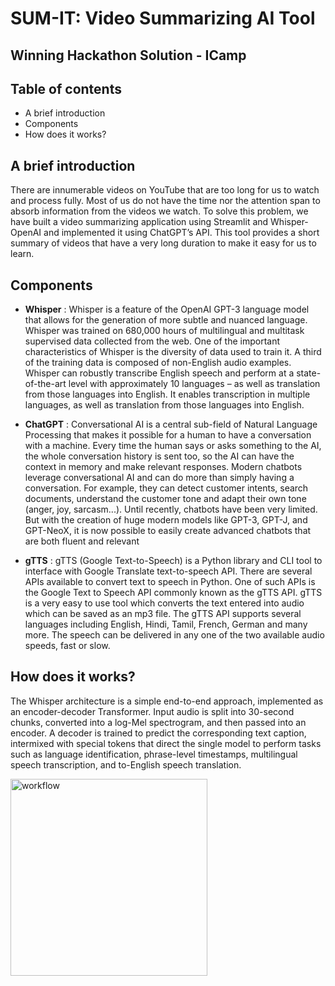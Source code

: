 # <b>SUM-IT</b>: Video Summarizing AI Tool
## <b>Winning Hackathon Solution - ICamp</b>
## <b>Table of contents</b>
- A brief introduction
- Components
- How does it works?

## <b>A brief introduction</b>
There are innumerable videos on YouTube that are too long for us to watch and process fully. Most of us do not have the time nor the attention span to absorb information from the videos we watch. To solve this problem, we have built a video summarizing application using Streamlit and Whisper-OpenAI and implemented it using ChatGPT’s API. This tool provides a short summary of videos that have a very long duration to make it easy for us to learn. 

## <b>Components</b>
- <b>Whisper</b> : 
Whisper is a feature of the OpenAI GPT-3 language model that allows for the generation of more subtle and nuanced language. Whisper was trained on 680,000 hours of multilingual and multitask supervised data collected from the web. One of the important characteristics of Whisper is the diversity of data used to train it.  A third of the training data is composed of non-English audio examples. Whisper can robustly transcribe English speech and perform at a state-of-the-art level with approximately 10 languages – as well as translation from those languages into English. It enables transcription in multiple languages, as well as translation from those languages into English. 

- <b>ChatGPT</b> :
Conversational AI is a central sub-field of Natural Language Processing that makes it possible for a human to have a conversation with a machine. Every time the human says or asks something to the AI, the whole conversation history is sent too, so the AI can have the context in memory and make relevant responses. Modern chatbots leverage conversational AI and can do more than simply having a conversation. For example, they can detect customer intents, search documents, understand the customer tone and adapt their own tone (anger, joy, sarcasm...). 
Until recently, chatbots have been very limited. But with the creation of huge modern models like GPT-3, GPT-J, and GPT-NeoX, it is now possible to easily create advanced chatbots that are both fluent and relevant

- <b> gTTS</b> : 
gTTS (Google Text-to-Speech) is a Python library and CLI tool to interface with Google Translate text-to-speech API.  There are several APIs available to convert text to speech in Python. One of such APIs is the Google Text to Speech API commonly known as the gTTS API. gTTS is a very easy to use tool which converts the text entered into audio which can be saved as an mp3 file. The gTTS API supports several languages including English, Hindi, Tamil, French, German and many more. The speech can be delivered in any one of the two available audio speeds, fast or slow.


## <b>How does it works?</b>
The Whisper architecture is a simple end-to-end approach, implemented as an encoder-decoder Transformer. Input audio is split into 30-second chunks, converted into a log-Mel spectrogram, and then passed into an encoder. A decoder is trained to predict the corresponding text caption, intermixed with special tokens that direct the single model to perform tasks such as language identification, phrase-level timestamps, multilingual speech transcription, and to-English speech translation. 

<img width="315" alt="workflow" src="https://user-images.githubusercontent.com/108980831/213866692-559b5d8c-66f4-460f-ab71-26ec6f9a6550.png">

